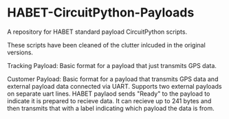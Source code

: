 # HABET-CircuitPython-Payloads
A repository for HABET standard payload CircuitPython scripts.

These scripts have been cleaned of the clutter inlcuded in the original versions.

Tracking Payload: Basic format for a payload that just transmits GPS data.

Customer Payload: Basic format for a payload that transmits GPS data and external payload data connected via UART. Supports two external payloads on separate uart lines. HABET paylaod sends "Ready" to the payload to indicate it is prepared to recieve data. It can recieve up to 241 bytes and then transmits that with a label indicating which payload the data is from.